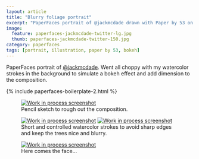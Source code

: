 ```yaml
---
layout: article
title: "Blurry foliage portrait"
excerpt: "PaperFaces portrait of @jackmcdade drawn with Paper by 53 on an iPad."
image: 
  feature: paperfaces-jackmcdade-twitter-lg.jpg
  thumb: paperfaces-jackmcdade-twitter-150.jpg
category: paperfaces
tags: [portrait, illustration, paper by 53, bokeh]
---
```


PaperFaces portrait of [@jackmcdade](http://twitter.com/jackmcdade). Went all choppy with my watercolor strokes in the background to simulate a bokeh effect and add dimension to the composition.

{% include paperfaces-boilerplate-2.html %}

<figure>
	<a href="{{ site.url }}/images/paperfaces-jackmcdade-process-1-lg.jpg"><img src="{{ site.url }}/images/paperfaces-jackmcdade-process-1-600.jpg" alt="Work in process screenshot"></a>
	<figcaption>Pencil sketch to rough out the composition.</figcaption>
</figure>

<figure class="half">
	<a href="{{ site.url }}/images/paperfaces-jackmcdade-process-2-lg.jpg"><img src="{{ site.url }}/images/paperfaces-jackmcdade-process-2-600.jpg" alt="Work in process screenshot"></a>
	<a href="{{ site.url }}/images/paperfaces-jackmcdade-process-3-lg.jpg"><img src="{{ site.url }}/images/paperfaces-jackmcdade-process-3-600.jpg" alt="Work in process screenshot"></a>
	<figcaption>Short and controlled watercolor strokes to avoid sharp edges and keep the trees nice and blurry.</figcaption>
</figure>

<figure>
	<a href="{{ site.url }}/images/paperfaces-jackmcdade-process-4-lg.jpg"><img src="{{ site.url }}/images/paperfaces-jackmcdade-process-4-600.jpg" alt="Work in process screenshot"></a>
	<figcaption>Here comes the face…</figcaption>
</figure>